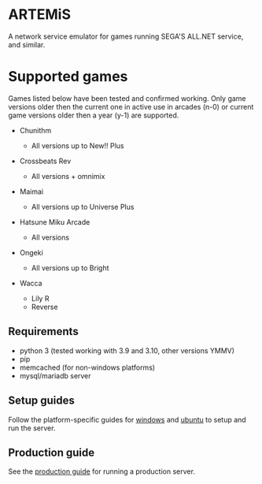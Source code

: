# ARTEMiS
A network service emulator for games running SEGA'S ALL.NET service, and similar.

# Supported games
Games listed below have been tested and confirmed working. Only game versions older then the current one in active use in arcades (n-0) or current game versions older then a year (y-1) are supported.
+ Chunithm
    + All versions up to New!! Plus

+ Crossbeats Rev
    + All versions + omnimix

+ Maimai
    + All versions up to Universe Plus

+ Hatsune Miku Arcade
    + All versions

+ Ongeki
    + All versions up to Bright

+ Wacca
    + Lily R
    + Reverse


## Requirements
- python 3 (tested working with 3.9 and 3.10, other versions YMMV)
- pip
- memcached (for non-windows platforms)
- mysql/mariadb server

## Setup guides
Follow the platform-specific guides for [windows](docs/INSTALL_WINDOWS.md) and [ubuntu](docs/INSTALL_UBUNTU.md) to setup and run the server.

## Production guide
See the [production guide](docs/prod.md) for running a production server.

